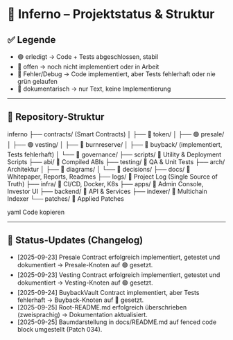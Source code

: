 # 📂 Inferno – Projektstatus & Struktur

## ✅ Legende
- 🟢 erledigt → Code + Tests abgeschlossen, stabil  
- 🔵 offen → noch nicht implementiert oder in Arbeit  
- 🔴 Fehler/Debug → Code implementiert, aber Tests fehlerhaft oder nie grün gelaufen  
- 📘 dokumentarisch → nur Text, keine Implementierung  

---

## 📌 Repository-Struktur

inferno
├── contracts/ (Smart Contracts)
│ ├── 🔵 token/
│ ├── 🟢 presale/
│ ├── 🟢 vesting/
│ ├── 🔵 burnreserve/
│ ├── 🔴 buyback/ (implementiert, Tests fehlerhaft)
│ └── 🔵 governance/
├── scripts/ 📘 Utility & Deployment Scripts
├── abi/ 📘 Compiled ABIs
├── testing/ 📘 QA & Unit Tests
├── arch/ Architektur
│ ├── 🔵 diagrams/
│ └── 📘 decisions/
├── docs/ 📘 Whitepaper, Reports, Readmes
├── logs/ 📘 Project Log (Single Source of Truth)
├── infra/ 📘 CI/CD, Docker, K8s
├── apps/ 📘 Admin Console, Investor UI
├── backend/ 📘 API & Services
├── indexer/ 📘 Multichain Indexer
└── patches/ 🔵 Applied Patches

yaml
Code kopieren

---

## 📝 Status-Updates (Changelog)

- [2025-09-23] Presale Contract erfolgreich implementiert, getestet und dokumentiert → Presale-Knoten auf 🟢 gesetzt.  
- [2025-09-23] Vesting Contract erfolgreich implementiert, getestet und dokumentiert → Vesting-Knoten auf 🟢 gesetzt.  
- [2025-09-24] BuybackVault Contract implementiert, aber Tests fehlerhaft → Buyback-Knoten auf 🔴 gesetzt.  
- [2025-09-25] Root-README.md erfolgreich überschrieben (zweisprachig) → Dokumentation aktualisiert.  
- [2025-09-25] Baumdarstellung in docs/README.md auf fenced code block umgestellt (Patch 034).  
